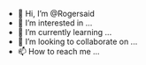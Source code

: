 - 👋 Hi, I’m @Rogersaid
- 👀 I’m interested in ...
- 🌱 I’m currently learning ...
- 💞️ I’m looking to collaborate on ...
- 📫 How to reach me ...

<!---
Rogersaid/Rogersaid is a ✨ special ✨ repository because its `README.md` (this file) appears on your GitHub profile.
You can click the Preview link to take a look at your changes.
--->
